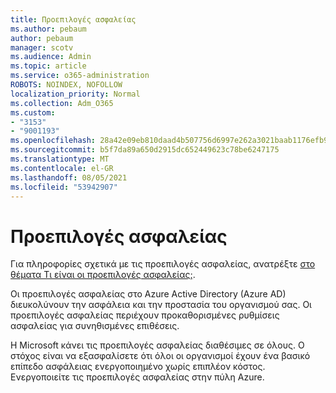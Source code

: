 ```yaml
---
title: Προεπιλογές ασφαλείας
ms.author: pebaum
author: pebaum
manager: scotv
ms.audience: Admin
ms.topic: article
ms.service: o365-administration
ROBOTS: NOINDEX, NOFOLLOW
localization_priority: Normal
ms.collection: Adm_O365
ms.custom:
- "3153"
- "9001193"
ms.openlocfilehash: 28a42e09eb810daad4b507756d6997e262a3021baab1176efb9050d793c0a05e
ms.sourcegitcommit: b5f7da89a650d2915dc652449623c78be6247175
ms.translationtype: MT
ms.contentlocale: el-GR
ms.lasthandoff: 08/05/2021
ms.locfileid: "53942907"
---
```

# <a name="security-defaults"></a>Προεπιλογές ασφαλείας

Για πληροφορίες σχετικά με τις προεπιλογές ασφαλείας, ανατρέξτε [στο θέματα Τι είναι οι προεπιλογές ασφαλείας;](https://docs.microsoft.com/azure/active-directory/conditional-access/concept-conditional-access-security-defaults).

Οι προεπιλογές ασφαλείας στο Azure Active Directory (Azure AD) διευκολύνουν την ασφάλεια και την προστασία του οργανισμού σας. Οι προεπιλογές ασφαλείας περιέχουν προκαθορισμένες ρυθμίσεις ασφαλείας για συνηθισμένες επιθέσεις.

Η Microsoft κάνει τις προεπιλογές ασφαλείας διαθέσιμες σε όλους. Ο στόχος είναι να εξασφαλίσετε ότι όλοι οι οργανισμοί έχουν ένα βασικό επίπεδο ασφάλειας ενεργοποιημένο χωρίς επιπλέον κόστος. Ενεργοποιείτε τις προεπιλογές ασφαλείας στην πύλη Azure.
